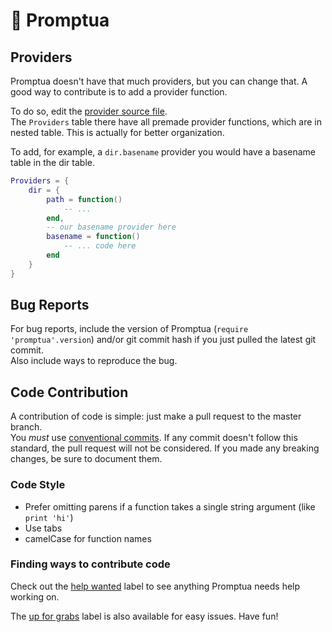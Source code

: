 # 📡 Promptua
<!--
## Themes
One way of contributing is making a theme to ship with Promptua. A theme isn't  
promised to be added to the main repository since there shouldn't be too much themes.

If you think that your theme is unique though, not much reason to oppose to it!  
-->
## Providers
Promptua doesn't have that much providers, but you can change that. A good way to
contribute is to add a provider function.

To do so, edit the [provider source file](../provider.lua).  
The `Providers` table there have all premade provider functions, which are in
nested table. This is actually for better organization.  

To add, for example, a `dir.basename` provider you would have a basename table in
the dir table.  
```lua
Providers = {
	dir = {
		path = function()
			-- ...
		end,
		-- our basename provider here
		basename = function()
			-- ... code here
		end
	}
}
```

## Bug Reports
For bug reports, include the version of Promptua (`require 'promptua'.version`)
and/or git commit hash if you just pulled the latest git commit.  
Also include ways to reproduce the bug.

## Code Contribution
A contribution of code is simple: just make a pull request to the master branch.  
You *must* use [conventional commits](https://www.conventionalcommits.org/en/v1.0.0/).
If any commit doesn't follow this standard, the pull request will not be considered.
If you made any breaking changes, be sure to document them.

### Code Style
- Prefer omitting parens if a function takes a single string argument (like `print 'hi'`)
- Use tabs
- camelCase for function names

### Finding ways to contribute code
Check out the [help wanted](https://github.com/TorchedSammy/Promptua/issues?q=is%3Aissue+is%3Aopen+label%3A%22help+wanted%22+)
label to see anything Promptua needs help working on.

The [up for grabs](https://github.com/TorchedSammy/Promptua/issues?q=is%3Aissue+is%3Aopen+label%3A%22up+for+grabs%22+)
label is also available for easy issues. Have fun!
